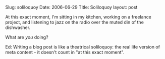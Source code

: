 Slug: soliloquoy
Date: 2006-06-29
Title: Soliloquoy
layout: post

At this exact moment, I&#39;m sitting in my kitchen, working on a freelance project, and listening to jazz on the radio over the muted din of the dishwasher.

What are *you* doing?

Ed: Writing a blog post is like a theatrical soliloquoy: the real life version of meta content - it doesn&#39;t count in &quot;at this exact moment&quot;.

